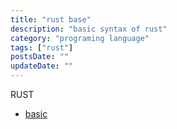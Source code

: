 ```yaml
---
title: "rust base"
description: "basic syntax of rust"
category: "programing language"
tags: ["rust"]
postsDate: ""
updateDate: ""
---
```


RUST

- [basic](/blog/rust/base)
